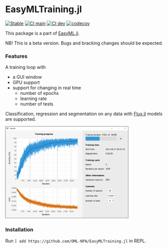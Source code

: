 # EasyMLTraining.jl
[![Stable](https://img.shields.io/badge/docs-stable-blue.svg)](https://oml-npa.github.io/EasyMLTraining.jl/stable/)
[![CI main](https://github.com/OML-NPA/EasyMLTraining.jl/actions/workflows/CI-main.yml/badge.svg)]((https://github.com/OML-NPA/EasyMLTraining.jl/actions/CI-main))
[![CI dev](https://github.com/OML-NPA/EasyMLTraining.jl/actions/workflows/CI-dev.yml/badge.svg)]((https://github.com/OML-NPA/EasyMLTraining.jl/actions/CI-dev))
[![codecov](https://codecov.io/gh/OML-NPA/EasyMLTraining.jl/branch/main/graph/badge.svg?token=TDI9EH49LI)](https://codecov.io/gh/OML-NPA/EasyMLTraining.jl)

This package is a part of [EasyML.jl](https://github.com/OML-NPA/EasyML.jl).

NB! This is a beta version. Bugs and bracking changes should be expected.

### Features

A training loop with 
 - a GUI window
 - GPU support
 - support for changing in real time
    - number of epochs
    - learning rate
    - number of tests

Classification, regression and segmentation on any data with [Flux.jl](https://github.com/FluxML/Flux.jl) models are supported.

<img src="https://github.com/OML-NPA/EasyML.jl/blob/dev/docs/src/assets/images/train.png" height="290">

### Installation

Run `] add https://github.com/OML-NPA/EasyMLTraining.jl` in REPL.
